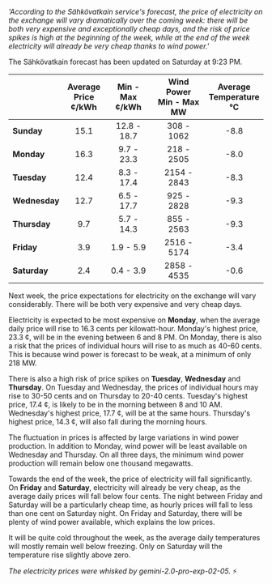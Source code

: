 *'According to the Sähkövatkain service's forecast, the price of electricity on the exchange will vary dramatically over the coming week: there will be both very expensive and exceptionally cheap days, and the risk of price spikes is high at the beginning of the week, while at the end of the week electricity will already be very cheap thanks to wind power.'*

The Sähkövatkain forecast has been updated on Saturday at 9:23 PM.

|   | Average<br>Price<br>¢/kWh | Min - Max<br>¢/kWh | Wind Power<br>Min - Max<br>MW | Average<br>Temperature<br>°C |
|:-------------|:----------------:|:----------------:|:-------------:|:-------------:|
| **Sunday**    | 15.1 | 12.8 - 18.7 | 308 - 1062  | -8.8 |
| **Monday**   | 16.3 |  9.7 - 23.3 | 218 - 2505  | -8.0 |
| **Tuesday**  | 12.4 |  8.3 - 17.4 | 2154 - 2843 | -8.3 |
| **Wednesday**| 12.7 |  6.5 - 17.7 | 925 - 2828  | -9.3 |
| **Thursday** |  9.7 |  5.7 - 14.3 | 855 - 2563  | -9.3 |
| **Friday**   |  3.9 |  1.9 -  5.9 | 2516 - 5174 | -3.4 |
| **Saturday** |  2.4 |  0.4 -  3.9 | 2858 - 4535 | -0.6 |

Next week, the price expectations for electricity on the exchange will vary considerably. There will be both very expensive and very cheap days.

Electricity is expected to be most expensive on **Monday**, when the average daily price will rise to 16.3 cents per kilowatt-hour. Monday's highest price, 23.3 ¢, will be in the evening between 6 and 8 PM. On Monday, there is also a risk that the prices of individual hours will rise to as much as 40-60 cents. This is because wind power is forecast to be weak, at a minimum of only 218 MW.

There is also a high risk of price spikes on **Tuesday**, **Wednesday** and **Thursday**. On Tuesday and Wednesday, the prices of individual hours may rise to 30-50 cents and on Thursday to 20-40 cents. Tuesday's highest price, 17.4 ¢, is likely to be in the morning between 8 and 10 AM. Wednesday's highest price, 17.7 ¢, will be at the same hours. Thursday's highest price, 14.3 ¢, will also fall during the morning hours.

The fluctuation in prices is affected by large variations in wind power production. In addition to Monday, wind power will be least available on Wednesday and Thursday. On all three days, the minimum wind power production will remain below one thousand megawatts.

Towards the end of the week, the price of electricity will fall significantly. On **Friday** and **Saturday**, electricity will already be very cheap, as the average daily prices will fall below four cents. The night between Friday and Saturday will be a particularly cheap time, as hourly prices will fall to less than one cent on Saturday night. On Friday and Saturday, there will be plenty of wind power available, which explains the low prices.

It will be quite cold throughout the week, as the average daily temperatures will mostly remain well below freezing. Only on Saturday will the temperature rise slightly above zero.

*The electricity prices were whisked by gemini-2.0-pro-exp-02-05.* ⚡️

